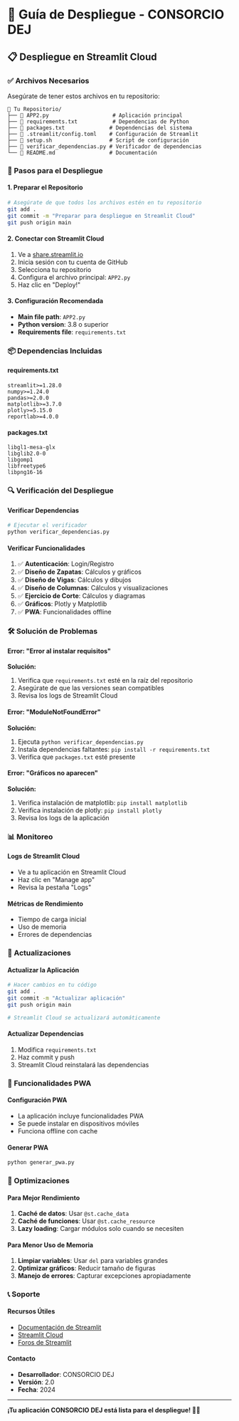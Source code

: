 # 🚀 Guía de Despliegue - CONSORCIO DEJ

## 📋 Despliegue en Streamlit Cloud

### ✅ Archivos Necesarios

Asegúrate de tener estos archivos en tu repositorio:

```
📁 Tu Repositorio/
├── 📄 APP2.py                    # Aplicación principal
├── 📄 requirements.txt           # Dependencias de Python
├── 📄 packages.txt              # Dependencias del sistema
├── 📄 .streamlit/config.toml    # Configuración de Streamlit
├── 📄 setup.sh                  # Script de configuración
├── 📄 verificar_dependencias.py # Verificador de dependencias
└── 📄 README.md                 # Documentación
```

### 🔧 Pasos para el Despliegue

#### 1. Preparar el Repositorio
```bash
# Asegúrate de que todos los archivos estén en tu repositorio
git add .
git commit -m "Preparar para despliegue en Streamlit Cloud"
git push origin main
```

#### 2. Conectar con Streamlit Cloud
1. Ve a [share.streamlit.io](https://share.streamlit.io)
2. Inicia sesión con tu cuenta de GitHub
3. Selecciona tu repositorio
4. Configura el archivo principal: `APP2.py`
5. Haz clic en "Deploy!"

#### 3. Configuración Recomendada
- **Main file path**: `APP2.py`
- **Python version**: 3.8 o superior
- **Requirements file**: `requirements.txt`

### 📦 Dependencias Incluidas

#### requirements.txt
```
streamlit>=1.28.0
numpy>=1.24.0
pandas>=2.0.0
matplotlib>=3.7.0
plotly>=5.15.0
reportlab>=4.0.0
```

#### packages.txt
```
libgl1-mesa-glx
libglib2.0-0
libgomp1
libfreetype6
libpng16-16
```

### 🔍 Verificación del Despliegue

#### Verificar Dependencias
```bash
# Ejecutar el verificador
python verificar_dependencias.py
```

#### Verificar Funcionalidades
1. ✅ **Autenticación**: Login/Registro
2. ✅ **Diseño de Zapatas**: Cálculos y gráficos
3. ✅ **Diseño de Vigas**: Cálculos y dibujos
4. ✅ **Diseño de Columnas**: Cálculos y visualizaciones
5. ✅ **Ejercicio de Corte**: Cálculos y diagramas
6. ✅ **Gráficos**: Plotly y Matplotlib
7. ✅ **PWA**: Funcionalidades offline

### 🛠️ Solución de Problemas

#### Error: "Error al instalar requisitos"
**Solución:**
1. Verifica que `requirements.txt` esté en la raíz del repositorio
2. Asegúrate de que las versiones sean compatibles
3. Revisa los logs de Streamlit Cloud

#### Error: "ModuleNotFoundError"
**Solución:**
1. Ejecuta `python verificar_dependencias.py`
2. Instala dependencias faltantes: `pip install -r requirements.txt`
3. Verifica que `packages.txt` esté presente

#### Error: "Gráficos no aparecen"
**Solución:**
1. Verifica instalación de matplotlib: `pip install matplotlib`
2. Verifica instalación de plotly: `pip install plotly`
3. Revisa los logs de la aplicación

### 📊 Monitoreo

#### Logs de Streamlit Cloud
- Ve a tu aplicación en Streamlit Cloud
- Haz clic en "Manage app"
- Revisa la pestaña "Logs"

#### Métricas de Rendimiento
- Tiempo de carga inicial
- Uso de memoria
- Errores de dependencias

### 🔄 Actualizaciones

#### Actualizar la Aplicación
```bash
# Hacer cambios en tu código
git add .
git commit -m "Actualizar aplicación"
git push origin main

# Streamlit Cloud se actualizará automáticamente
```

#### Actualizar Dependencias
1. Modifica `requirements.txt`
2. Haz commit y push
3. Streamlit Cloud reinstalará las dependencias

### 📱 Funcionalidades PWA

#### Configuración PWA
- La aplicación incluye funcionalidades PWA
- Se puede instalar en dispositivos móviles
- Funciona offline con cache

#### Generar PWA
```bash
python generar_pwa.py
```

### 🎯 Optimizaciones

#### Para Mejor Rendimiento
1. **Caché de datos**: Usar `@st.cache_data`
2. **Caché de funciones**: Usar `@st.cache_resource`
3. **Lazy loading**: Cargar módulos solo cuando se necesiten

#### Para Menor Uso de Memoria
1. **Limpiar variables**: Usar `del` para variables grandes
2. **Optimizar gráficos**: Reducir tamaño de figuras
3. **Manejo de errores**: Capturar excepciones apropiadamente

### 📞 Soporte

#### Recursos Útiles
- [Documentación de Streamlit](https://docs.streamlit.io)
- [Streamlit Cloud](https://share.streamlit.io)
- [Foros de Streamlit](https://discuss.streamlit.io)

#### Contacto
- **Desarrollador**: CONSORCIO DEJ
- **Versión**: 2.0
- **Fecha**: 2024

---

**¡Tu aplicación CONSORCIO DEJ está lista para el despliegue! 🚀✨** 